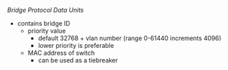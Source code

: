  *Bridge Protocol Data Units*
- contains bridge ID
	- priority value
		- default 32768 + vlan number (range 0-61440 increments 4096)
		- lower priority is preferable
	- MAC address of switch
		- can be used as a tiebreaker